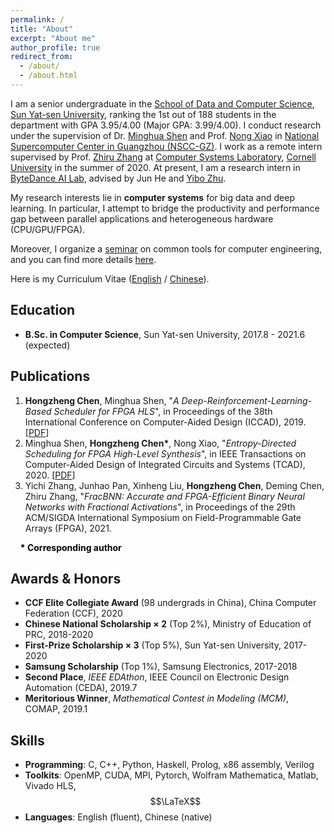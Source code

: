 ```yaml
---
permalink: /
title: "About"
excerpt: "About me"
author_profile: true
redirect_from:
  - /about/
  - /about.html
---
```


I am a senior undergraduate in the [School of Data and Computer Science](http://sdcs.sysu.edu.cn/), [Sun Yat-sen University](http://www.sysu.edu.cn/2012/en/index.htm), ranking the 1st out of 188 students in the department with GPA 3.95/4.00 (Major GPA: 3.99/4.00). I conduct research under the supervision of Dr. [Minghua Shen](https://ceca.pku.edu.cn/people/alumni_postgrad/class2017g/1206157.htm) and Prof. [Nong Xiao](http://sdcs.sysu.edu.cn/content/2484) in [National Supercomputer Center in Guangzhou (NSCC-GZ)](http://en.nscc-gz.cn/index.html). I work as a remote intern supervised by Prof. [Zhiru Zhang](https://www.csl.cornell.edu/~zhiruz/index.html) at [Computer Systems Laboratory](https://zhang.ece.cornell.edu/), [Cornell University](https://www.cornell.edu/) in the summer of 2020. At present, I am a research intern in [ByteDance AI Lab](https://ailab.bytedance.com/), advised by Jun He and [Yibo Zhu](http://yibozhu.com/).

My research interests lie in **computer systems** for big data and deep learning. In particular, I attempt to bridge the productivity and performance gap between parallel applications and heterogeneous hardware (CPU/GPU/FPGA).

Moreover, I organize a [seminar](/seminar) on common tools for computer engineering, and you can find more details [here](/seminar).

Here is my Curriculum Vitae ([English](../files/HongzhengChen_CV.pdf) / [Chinese](../files/HongzhengChen_CV_zh.pdf)).

## Education
* **B.Sc. in Computer Science**, Sun Yat-sen University, 2017.8 - 2021.6 (expected)

## Publications
1. **Hongzheng Chen**, Minghua Shen, "*A Deep-Reinforcement-Learning-Based Scheduler for FPGA HLS*", in Proceedings of the 38th International Conference on Computer-Aided Design (ICCAD), 2019. [[PDF](https://ieeexplore.ieee.org/document/8942126)]
2. Minghua Shen, **Hongzheng Chen\***, Nong Xiao, "*Entropy-Directed Scheduling for FPGA High-Level Synthesis*", in IEEE Transactions on Computer-Aided Design of Integrated Circuits and Systems (TCAD), 2020. [[PDF](https://ieeexplore.ieee.org/document/8823964)]
3. Yichi Zhang, Junhao Pan, Xinheng Liu, **Hongzheng Chen**, Deming Chen, Zhiru Zhang, "*FracBNN: Accurate and FPGA-Efficient Binary Neural Networks with Fractional Activations*", in Proceedings of the 29th ACM/SIGDA International Symposium on Field-Programmable Gate Arrays (FPGA), 2021.

&nbsp; &nbsp;&nbsp;<b><font color="black">* Corresponding author</font></b>

## Awards & Honors
* **CCF Elite Collegiate Award** (98 undergrads in China), China Computer Federation (CCF), 2020
* **Chinese National Scholarship $\times$ 2** (Top 2%), Ministry of Education of PRC, 2018-2020
* **First-Prize Scholarship $\times$ 3** (Top 5%), Sun Yat-sen University, 2017-2020
* **Samsung Scholarship** (Top 1%), Samsung Electronics, 2017-2018
* **Second Place**, *IEEE EDAthon*, IEEE Council on Electronic Design Automation (CEDA), 2019.7
* **Meritorious Winner**, *Mathematical Contest in Modeling (MCM)*, COMAP, 2019.1

## Skills
* **Programming**: C, C++, Python, Haskell, Prolog, x86 assembly, Verilog
* **Toolkits**: OpenMP, CUDA, MPI, Pytorch, Wolfram Mathematica, Matlab, Vivado HLS, $$\LaTeX$$
* **Languages**: English (fluent), Chinese (native)